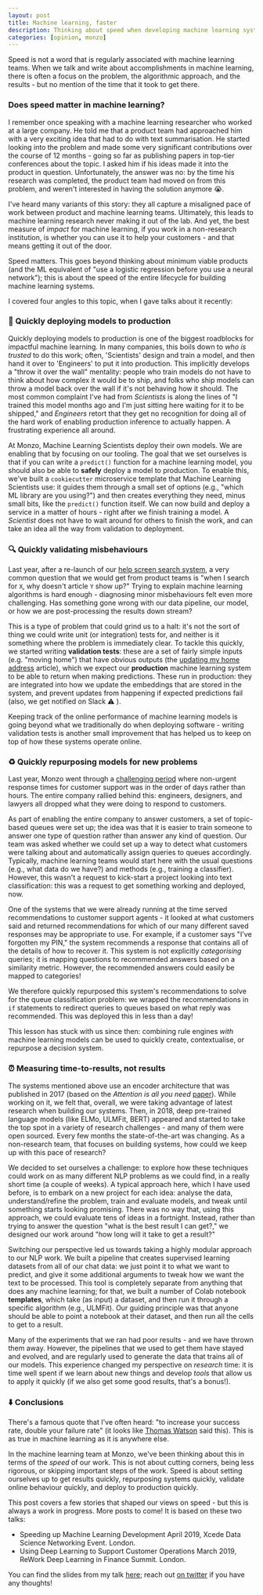 ```yaml
---
layout: post
title: Machine learning, faster
description: Thinking about speed when developing machine learning systems at Monzo.
categories: [opinion, monzo]
---
```


Speed is not a word that is regularly associated with machine learning teams. When we talk and write about accomplishments in machine learning, there is often a focus on the problem, the algorithmic approach, and the results - but no mention of the time that it took to get there.

### Does speed matter in machine learning?
I remember once speaking with a machine learning researcher who worked at a large company. He told me that a product team had approached him with a very exciting idea that had to do with text summarisation. He started looking into the problem and made some very significant contributions over the course of 12 months - going so far as publishing papers in top-tier conferences about the topic. I asked him if his ideas made it into the product in question. Unfortunately, the answer was no: by the time his research was completed, the product team had moved on from this problem, and weren't interested in having the solution anymore 😭.

I've heard many variants of this story: they all capture a misaligned pace of work between product and machine learning teams. Ultimately, this leads to machine learning research never making it out of the lab. And yet, the best measure of _impact_ for machine learning, if you work in a non-research institution, is whether you can use it to help your customers - and that means getting it out of the door.

Speed matters. This goes beyond thinking about minimum viable products (and the ML equivalent of "use a logistic regression before you use a neural network"); this is about the speed of the entire lifecycle for building machine learning systems.

I covered four angles to this topic, when I gave talks about it recently:

### 🚢 Quickly deploying models to production
Quickly deploying models to production is one of the biggest roadblocks for impactful machine learning. In many companies, this boils down to _who is trusted_ to do this work; often, 'Scientists' design and train a model, and then hand it over to 'Engineers' to put it into production. This implicitly develops a "throw it over the wall" mentality: people who train models do not have to think about how complex it would be to ship, and folks who ship models can throw a model back over the wall if it's not behaving how it should. The most common complaint I've had from _Scientists_ is along the lines of "I trained this model months ago and I'm just sitting here waiting for it to be shipped," and _Engineers_ retort that they get no recognition for doing all of the hard work of enabling production inference to actually happen. A frustrating experience all around.

At Monzo, Machine Learning Scientists deploy their own models. We are enabling that by focusing on our tooling. The goal that we set ourselves is that if you can write a `predict()` function for a machine learning model, you should also be able to **safely** deploy a model to production. To enable this, we've built a `cookiecutter` microservice template that Machine Learning Scientists use: it guides them through a small set of options (e.g., "which ML library are you using?") and then creates everything they need, minus small bits, like the `predict()` function itself. We can now build and deploy a service in a matter of hours - right after we finish training a model. A _Scientist_ does not have to wait around for others to finish the work, and can take an idea all the way from validation to deployment.

### 🔍 Quickly validating misbehaviours
Last year, after a re-launch of our [help screen search system](https://monzo.com/blog/2017/08/22/the-help-search-algorithm), a very common question that we would get from product teams is "when I search for `X`, why doesn't article `Y` show up?" Trying to explain machine learning algorithms is hard enough - diagnosing minor misbehaviours felt even more challenging. Has something gone wrong with our data pipeline, our model, or how we are post-processing the results down stream? 

This is a type of problem that could grind us to a halt: it's not the sort of thing we could write unit (or integration) tests for, and neither is it something where the problem is immediately clear. To tackle this quickly, we started writing **validation tests**: these are a set of fairly simple inputs (e.g. "moving home") that have obvious outputs (the [updating my home address](https://monzo.com/help/account-and-profile/update-home-address) article), which we expect our **production** machine learning system to be able to return when making predictions. These run in production: they are integrated into how we update the embeddings that are stored in the system, and prevent updates from happening if expected predictions fail (also, we get notified on Slack ⚠️ ). 

Keeping track of the online performance of machine learning models is going beyond what we traditionally do when deploying software - writing validation tests is another small improvement that has helped us to keep on top of how these systems operate online.

### ♻️ Quickly repurposing models for new problems
Last year, Monzo went through a [challenging period](https://monzo.com/blog/2018/12/17/customer-support) where non-urgent response times for customer support was in the order of days rather than hours. The entire company rallied behind this: engineers, designers, and lawyers all dropped what they were doing to respond to customers.

As part of enabling the entire company to answer customers, a set of topic-based queues were set up; the idea was that it is easier to train someone to answer one type of question rather than answer any kind of question. Our team was asked whether we could set up a way to detect what customers were talking about and automatically assign queries to queues accordingly. Typically, machine learning teams would start here with the usual questions (e.g., what data do we have?) and methods (e.g., training a classifier). However, this wasn't a request to kick-start a project looking into text classification: this was a request to get something working and deployed, now.

One of the systems that we were already running at the time served recommendations to customer support agents - it looked at what customers said and returned recommendations for which of our many different saved responses may be appropriate to use. For example, if a customer says "I've forgotten my PIN," the system recommends a response that contains all of the details of how to recover it. This system is not explicitly _categorising_ queries; it is mapping questions to recommended answers based on a similarity metric. However, the recommended answers could easily be mapped to categories!

We therefore quickly repurposed this system's recommendations to solve for the queue classification problem: we wrapped the recommendations in `if` statements to redirect queries to queues based on what reply was recommended. This was deployed this in less than a day!

This lesson has stuck with us since then: combining rule engines _with_ machine learning models can be used to quickly create, contextualise, or repurpose a decision system.

### ⏰ Measuring time-to-results, not results
The systems mentioned above use an encoder architecture that was published in 2017 (based on the _Attention is all you need_ [paper](https://arxiv.org/abs/1706.03762)). While working on it, we felt that, overall, we were taking advantage of latest research when building our systems. Then, in 2018, deep pre-trained language models (like ELMo, ULMFit, BERT) appeared and started to take the top spot in a variety of research challenges - and many of them were open sourced. Every few months the state-of-the-art was changing. As a non-research team, that focuses on building systems, how could we keep up with this pace of research? 

We decided to set ourselves a challenge: to explore how these techniques could work on as many different NLP problems as we could find, in a really short time (a couple of weeks). A typical approach here, which I have used before, is to embark on a new project for each idea: analyse the data, understand/refine the problem, train and evaluate models, and tweak until something starts looking promising. There was no way that, using this approach, we could evaluate tens of ideas in a fortnight. Instead, rather than trying to answer the question "what is the best result I can get?," we designed our work around "how long will it take to get a result?"

Switching our perspective led us towards taking a highly modular approach to our NLP work. We built a pipeline that creates supervised learning datasets from all of our chat data: we just point it to what we want to predict, and give it some additional arguments to tweak how we want the text to be processed. This tool is completely separate from anything that does any machine learning; for that, we built a number of Colab notebook **templates**, which take (as input) a dataset, and then run it through a specific algorithm (e.g., ULMFit). Our guiding principle was that anyone should be able to point a notebook at their dataset, and then run all the cells to get to a result.

Many of the experiments that we ran had poor results - and we have thrown them away. However, the pipelines that we used to get them have stayed and evolved, and are regularly used to generate the data that trains all of our models. This experience changed my perspective on _research_ time: it is time well spent if we learn about new things and develop _tools_ that allow us to apply it quickly (if we also get some good results, that's a bonus!).


### ⬇️ Conclusions
There's a famous quote that I've often heard: "to increase your success rate, double your failure rate" (it looks like [Thomas Watson](https://en.wikiquote.org/wiki/Thomas_J._Watson) said this). This is as true in machine learning as it is anywhere else.

In the machine learning team at Monzo, we've been thinking about this in terms of the _speed_ of our work. This is not about cutting corners, being less rigorous, or skipping important steps of the work. Speed is about setting ourselves up to get results quickly, repurposing systems quickly, validate online behaviour quickly, and deploy to production quickly. 

This post covers a few stories that shaped our views on speed - but this is always a work in progress. More posts to come! It is based on these two talks:

* Speeding up Machine Learning Development April 2019, Xcede Data Science Networking Event. London. 
* Using Deep Learning to Support Customer Operations March 2019, ReWork Deep Learning in Finance Summit. London.

You can find the slides from my talk [here](https://www.slideshare.net/neal.lathia/machine-learning-faster); reach out [on twitter](https://twitter.com/neal_lathia) if you have any thoughts!